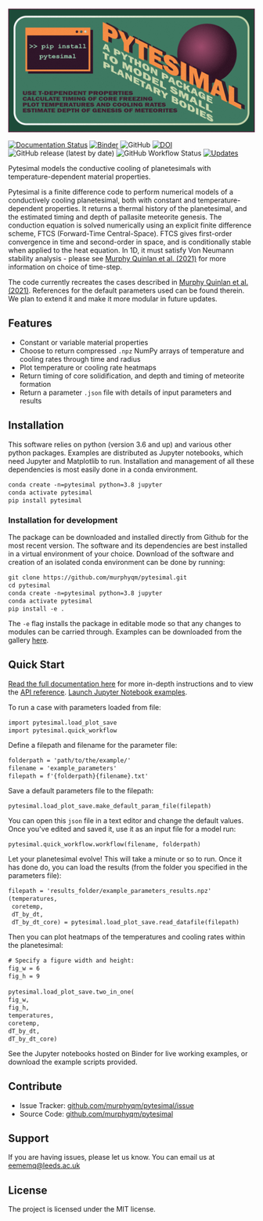 ![Logo](pytesimal_background.png)


[![Documentation Status](https://readthedocs.org/projects/pytesimal/badge/?version=latest)](https://pytesimal.readthedocs.io/en/latest/?badge=latest)
[![Binder](https://mybinder.org/badge_logo.svg)](https://mybinder.org/v2/gh/murphyqm/pytesimal/master?filepath=example-notebooks)
![GitHub](https://img.shields.io/github/license/murphyqm/pytesimal)
[![DOI](https://zenodo.org/badge/DOI/10.5281/zenodo.4321772.svg)](https://doi.org/10.5281/zenodo.4321772)
![GitHub release (latest by date)](https://img.shields.io/github/v/release/murphyqm/pytesimal)
![GitHub Workflow Status](https://img.shields.io/github/workflow/status/murphyqm/pytesimal/Python%20package)
[![Updates](https://pyup.io/repos/github/murphyqm/pytesimal/shield.svg)](https://pyup.io/repos/github/murphyqm/pytesimal/)


Pytesimal models the conductive cooling of planetesimals with temperature-dependent material properties.

Pytesimal is a finite difference code to perform numerical models of a conductively cooling planetesimal, both with constant and temperature-dependent properties. It returns a thermal history of the planetesimal, and the estimated timing and depth of pallasite meteorite genesis.
The conduction equation is solved numerically using an explicit finite difference scheme, FTCS (Forward-Time Central-Space). FTCS gives first-order convergence in time and second-order in space, and is conditionally stable when applied to the heat equation.
In 1D, it must satisfy Von Neumann stability analysis - please see [Murphy Quinlan et al. (2021)](https://doi.org/10.1029/2020JE006726) for more information on choice of time-step.

The code currently recreates the cases described in [Murphy Quinlan et al. (2021)](https://doi.org/10.1029/2020JE006726). References for the default parameters used can be found therein. We plan to extend it and make it more modular in future updates.

Features
--------

- Constant or variable material properties
- Choose to return compressed `.npz` NumPy arrays of temperature and cooling rates through time and radius
- Plot temperature or cooling rate heatmaps
- Return timing of core solidification, and depth and timing of meteorite formation
- Return a parameter `.json` file with details of input parameters and results

Installation
------------
This software relies on python (version 3.6 and up) and various other python packages. Examples are distributed as Jupyter notebooks, which need Jupyter and Matplotlib to run. Installation and management of all these dependencies is most easily done in a conda environment. 

    conda create -n=pytesimal python=3.8 jupyter
    conda activate pytesimal    
    pip install pytesimal

### Installation for development

The package can be downloaded and installed directly from Github for the most recent version. The software and its dependencies are best installed in a virtual environment of your choice. Download of the software and creation of an isolated conda environment can be done by running:

    git clone https://github.com/murphyqm/pytesimal.git
    cd pytesimal
    conda create -n=pytesimal python=3.8 jupyter
    conda activate pytesimal
    pip install -e .

The `-e` flag installs the package in editable mode so that any changes
to modules can be carried through. Examples can be downloaded from the gallery [here](https://pytesimal.readthedocs.io/en/latest/examples/index.html).

Quick Start
-----------
[Read the full documentation here](https://pytesimal.readthedocs.io/en/latest) for more in-depth instructions and to view the [API reference](https://pytesimal.readthedocs.io/en/latest/apiref.html). [Launch Jupyter Notebook examples](https://mybinder.org/v2/gh/murphyqm/pytesimal/master?filepath=example-notebooks).

To run a case with parameters loaded from file:

    import pytesimal.load_plot_save
    import pytesimal.quick_workflow

Define a filepath and filename for the parameter file:

    folderpath = 'path/to/the/example/'
    filename = 'example_parameters'
    filepath = f'{folderpath}{filename}.txt'

Save a default parameters file to the filepath:

    pytesimal.load_plot_save.make_default_param_file(filepath)

You can open this `json` file in a text editor and change the default values. Once you've edited and saved it, use it as an input file for a model run:

    pytesimal.quick_workflow.workflow(filename, folderpath)

Let your planetesimal evolve! This will take a minute or so to run. Once it has done do, you can load the results (from the folder you specified in the parameters file):

    filepath = 'results_folder/example_parameters_results.npz'
    (temperatures,
     coretemp,
     dT_by_dt,
     dT_by_dt_core) = pytesimal.load_plot_save.read_datafile(filepath)

Then you can plot heatmaps of the temperatures and cooling rates within the planetesimal:

    # Specify a figure width and height:
    fig_w = 6
    fig_h = 9
    
    pytesimal.load_plot_save.two_in_one(
    fig_w,
    fig_h,
    temperatures,
    coretemp,
    dT_by_dt,
    dT_by_dt_core)

See the Jupyter notebooks hosted on Binder for live working examples, or download the example scripts provided.

Contribute
----------

- Issue Tracker: [github.com/murphyqm/pytesimal/issue](https://github.com/murphyqm/pytesimal/issues)
- Source Code: [github.com/murphyqm/pytesimal](https://github.com/murphyqm/pytesimal)

Support
-------

If you are having issues, please let us know.
You can email us at eememq@leeds.ac.uk

License
-------

The project is licensed under the MIT license.
